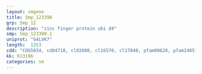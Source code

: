 ```yaml
---
layout: smgene
title: Smp_123390
grp: Smp_12
description: "zinc finger protein ubi d4"
smp: Smp_123390.1
uniprot: "G4LVK7"
length:  1353
cdd: "COG5034, cd04718, cl02608, cl16570, cl17040, pfam00628, pfam14051, smart00249"
kk: K13196
categories: sm
---
```

